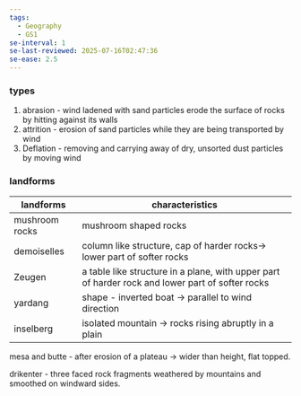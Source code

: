 ```yaml
---
tags:
  - Geography
  - GS1
se-interval: 1
se-last-reviewed: 2025-07-16T02:47:36
se-ease: 2.5
---
```

### types
1. abrasion - wind ladened with sand particles erode the surface of rocks by hitting against its walls
2. attrition - erosion of sand particles while they are being transported by wind
3. Deflation - removing and carrying away of dry, unsorted dust particles by moving wind

### landforms

| landforms      | characteristics                                                                                  |
| -------------- | ------------------------------------------------------------------------------------------------ |
| mushroom rocks | mushroom shaped rocks                                                                            |
| demoiselles    | column like structure, cap of harder rocks-> lower part of softer rocks                          |
| Zeugen         | a table like structure in a plane, with upper part of harder rock and lower part of softer rocks |
| yardang        | shape - inverted boat -> parallel to wind direction                                              |
| inselberg      | isolated mountain -> rocks rising abruptly in a plain                                            |

mesa and butte - after erosion of a plateau -> wider than height, flat topped.

drikenter - three faced rock fragments weathered by mountains and smoothed on windward sides.
